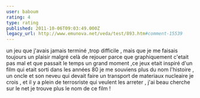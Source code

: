 ```yaml
---
user: baboum
rating: 4
type: rating
published: 2011-10-06T09:03:49.000Z
legacy_url: http://www.emunova.net/veda/test/893.htm#comment-15539
---
```

un jeu que j'avais jamais terminé ,trop difficile , mais que je me faisais toujours un plaisir malgré celà de rejouer  parce que graphiquement c'etait pas mal et que passait le temps un grand moment ,ce jeux etait inspiré d'un film qui etait sorti dans les années 80 je me souviens plus du nom  l'histoire , un oncle et son neveu qui devait faire un transport de materiaux nucleaire je crois , et il y a plein de terrosriste qui veulent les arreter , j'ai beau cherche sur le net je trouve plus le nom de ce film !